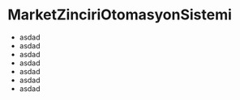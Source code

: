 # MarketZinciriOtomasyonSistemi
<ul>
<li>asdad</li>
<li>asdad</li>
<li>asdad</li>
<li>asdad</li>
<li>asdad</li>
<li>asdad</li>
<li>asdad</li>
</ul>
